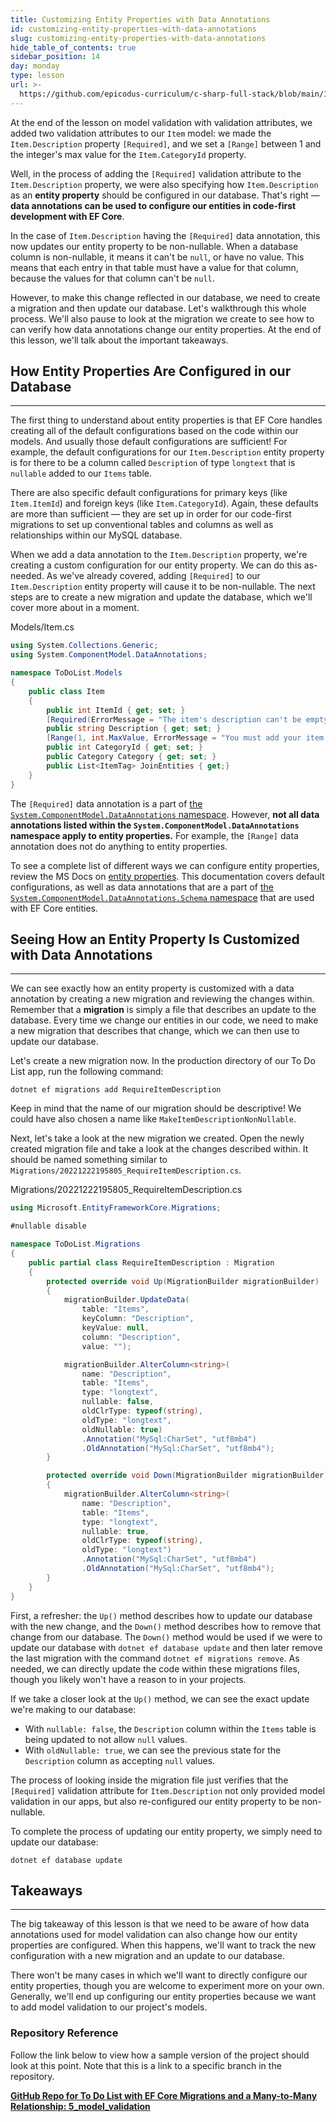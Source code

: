 ```yaml
---
title: Customizing Entity Properties with Data Annotations
id: customizing-entity-properties-with-data-annotations
slug: customizing-entity-properties-with-data-annotations
hide_table_of_contents: true
sidebar_position: 14
day: monday
type: lesson
url: >-
  https://github.com/epicodus-curriculum/c-sharp-full-stack/blob/main/1c_customizing_entity_properties_with_data_annotations.md
---
```


At the end of the lesson on model validation with validation attributes, we added two validation attributes to our `Item` model: we made the `Item.Description` property `[Required]`, and we set a `[Range]` between 1 and the integer's max value for the `Item.CategoryId` property. 

Well, in the process of adding the `[Required]` validation attribute to the `Item.Description` property, we were also specifying how `Item.Description` as an **entity property** should be configured in our database. That's right — **data annotations can be used to configure our entities in code-first development with EF Core**.   

In the case of `Item.Description` having the `[Required]` data annotation, this now updates our entity property to be non-nullable. When a database column is non-nullable, it means it can't be `null`, or have no value. This means that each entry in that table must have a value for that column, because the values for that column can't be `null`.

However, to make this change reflected in our database, we need to create a migration and then update our database. Let's walkthrough this whole process. We'll also pause to look at the migration we create to see how to can verify how data annotations change our entity properties. At the end of this lesson, we'll talk about the important takeaways.

## How Entity Properties Are Configured in our Database
---

The first thing to understand about entity properties is that EF Core handles creating all of the default configurations based on the code within our models. And usually those default configurations are sufficient! For example, the default configurations for our `Item.Description` entity property is for there to be a column called `Description` of type `longtext` that is `nullable` added to our `Items` table.

There are also specific default configurations for primary keys (like `Item.ItemId`) and foreign keys (like `Item.CategoryId`). Again, these defaults are more than sufficient — they are set up in order for our code-first migrations to set up conventional tables and columns as well as relationships within our MySQL database.  

When we add a data annotation to the `Item.Description` property, we're creating a custom configuration for our entity property. We can do this as-needed. As we've already covered, adding `[Required]` to our `Item.Description` entity property will cause it to be non-nullable. The next steps are to create a new migration and update the database, which we'll cover more about in a moment.

<div class="filename">Models/Item.cs</div>

```csharp
using System.Collections.Generic;
using System.ComponentModel.DataAnnotations;

namespace ToDoList.Models
{
    public class Item
    {
        public int ItemId { get; set; }
        [Required(ErrorMessage = "The item's description can't be empty!")]
        public string Description { get; set; }
        [Range(1, int.MaxValue, ErrorMessage = "You must add your item to a category. Have you created a category yet?")]
        public int CategoryId { get; set; }
        public Category Category { get; set; }
        public List<ItemTag> JoinEntities { get;}
    }
}
```

The `[Required]` data annotation is a part of [the `System.ComponentModel.DataAnnotations` namespace](https://learn.microsoft.com/en-us/dotnet/api/system.componentmodel.dataannotations?view=net-6.0). However, **not all data annotations listed within the `System.ComponentModel.DataAnnotations` namespace apply to entity properties.** For example, the `[Range]` data annotation does not do anything to entity properties.

To see a complete list of different ways we can configure entity properties, review the MS Docs on [entity properties](https://learn.microsoft.com/en-us/ef/core/modeling/entity-properties?tabs=data-annotations%2Cwithout-nrt). This documentation covers default configurations, as well as data annotations that are a part of [the `System.ComponentModel.DataAnnotations.Schema` namespace](https://learn.microsoft.com/en-us/dotnet/api/system.componentmodel.dataannotations.schema?view=net-6.0) that are used with EF Core entities. 

## Seeing How an Entity Property Is Customized with Data Annotations
---

We can see exactly how an entity property is customized with a data annotation by creating a new migration and reviewing the changes within. Remember that a **migration** is simply a file that describes an update to the database. Every time we change our entities in our code, we need to make a new migration that describes that change, which we can then use to update our database. 

Let's create a new migration now. In the production directory of our To Do List app, run the following command:

```
dotnet ef migrations add RequireItemDescription
```

Keep in mind that the name of our migration should be descriptive! We could have also chosen a name like `MakeItemDescriptionNonNullable`.

Next, let's take a look at the new migration we created. Open the newly created migration file and take a look at the changes described within. It should be named something similar to `Migrations/20221222195805_RequireItemDescription.cs`.

<div class="filename">Migrations/20221222195805_RequireItemDescription.cs</div>

```cs
using Microsoft.EntityFrameworkCore.Migrations;

#nullable disable

namespace ToDoList.Migrations
{
    public partial class RequireItemDescription : Migration
    {
        protected override void Up(MigrationBuilder migrationBuilder)
        {
            migrationBuilder.UpdateData(
                table: "Items",
                keyColumn: "Description",
                keyValue: null,
                column: "Description",
                value: "");

            migrationBuilder.AlterColumn<string>(
                name: "Description",
                table: "Items",
                type: "longtext",
                nullable: false,
                oldClrType: typeof(string),
                oldType: "longtext",
                oldNullable: true)
                .Annotation("MySql:CharSet", "utf8mb4")
                .OldAnnotation("MySql:CharSet", "utf8mb4");
        }

        protected override void Down(MigrationBuilder migrationBuilder)
        {
            migrationBuilder.AlterColumn<string>(
                name: "Description",
                table: "Items",
                type: "longtext",
                nullable: true,
                oldClrType: typeof(string),
                oldType: "longtext")
                .Annotation("MySql:CharSet", "utf8mb4")
                .OldAnnotation("MySql:CharSet", "utf8mb4");
        }
    }
}
```

First, a refresher: the `Up()` method describes how to update our database with the new change, and the `Down()` method describes how to remove that change from our database. The `Down()` method would be used if we were to update our database with `dotnet ef database update` and then later remove the last migration with the command `dotnet ef migrations remove`. As needed, we can directly update the code within these migrations files, though you likely won't have a reason to in your projects.

If we take a closer look at the `Up()` method, we can see the exact update we're making to our database: 

* With `nullable: false`, the `Description` column within the `Items` table is being updated to not allow `null` values.
* With `oldNullable: true`, we can see the previous state for the `Description` column as accepting `null` values.

The process of looking inside the migration file just verifies that the `[Required]` validation attribute for `Item.Description` not only provided model validation in our apps, but also re-configured our entity property to be non-nullable. 

To complete the process of updating our entity property, we simply need to update our database:

```
dotnet ef database update
```

## Takeaways
---

The big takeaway of this lesson is that we need to be aware of how data annotations used for model validation can also change how our entity properties are configured. When this happens, we'll want to track the new configuration with a new migration and an update to our database.

There won't be many cases in which we'll want to directly configure our entity properties, though you are welcome to experiment more on your own. Generally, we'll end up configuring our entity properties because we want to add model validation to our project's models. 

### Repository Reference

Follow the link below to view how a sample version of the project should look at this point. Note that this is a link to a specific branch in the repository.

**[<i class="glyphicon glyphicon-folder-open"></i>  GitHub Repo for To Do List with EF Core Migrations and a Many-to-Many Relationship: 5\_model\_validation](https://github.com/epicodus-lessons/section-4-to-do-list-with-many-to-many-csharp-net6/tree/5_model_validation)**